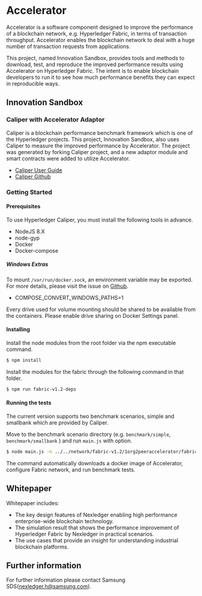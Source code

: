 # Accelerator
Accelerator is a software component designed to improve the performance of a blockchain network, e.g. Hyperledger Fabric, in terms of transaction throughput. Accelerator enables the blockchain network to deal with a huge number of transaction requests from applications. 

This project, named Innovation Sandbox, provides tools and methods to download, test, and reproduce the improved performance results using Accelerator on Hyperledger Fabric. The intent is to enable blockchain developers to run it to see how much performance benefits they can expect in reproducible ways.

## Innovation Sandbox

### Caliper with Accelerator Adaptor 
Caliper is a blockchain performance benchmark framework which is one of the Hyperledger projects. This project, Innovation Sandbox, also uses Caliper to measure the improved performance by Accelerator. The project was generated by forking Caliper project, and a new adaptor module and smart contracts were added to utilize Accelerator.

- [Caliper User Guide](https://hyperledger.github.io/caliper)
- [Caliper Github](https://github.com/hyperledger/caliper)


### Getting Started
#### Prerequisites
To use Hyperledger Caliper, you must install the following tools in advance.
- NodeJS 8.X
- node-gyp
- Docker
- Docker-compose

##### Windows Extras
To mount `/var/run/docker.sock`, an environment variable may be exported. For more details, please visit the issue on [Github](https://github.com/docker/for-win/issues/1829#issuecomment-376328022).
- COMPOSE_CONVERT_WINDOWS_PATHS=1

Every drive used for volume mounting should be shared to be available from the containers. Please enable drive sharing on Docker Settings panel.

#### Installing
Install the node modules from the root folder via the npm executable command.
```bash
$ npm install
```
Install the modules for the fabric through the following command in that folder.
```bash
$ npm run fabric-v1.2-deps
```

#### Running the tests
The current version supports two benchmark scenarios, simple and smallbank which are provided by Caliper. 

Move to the benchmark scenario directory (e.g. `benchmark/simple`, `benchmark/smallbank` ) and run `main.js` with option. 
```bash
$ node main.js -n ../../network/fabric-v1.2/1org2peeraccelerator/fabric-go.json
```

The command automatically downloads a docker image of Accelerator, configure Fabric network, and run benchmark tests.

## Whitepaper
Whitepaper includes:
- The key design features of Nexledger enabling high performance enterprise-wide blockchain technology.
- The simulation result that shows the performance improvement of Hyperledger Fabric by Nexledger in practical scenarios.
- The use cases that provide an insight for understanding industrial blockchain platforms.

## Further information
For further information please contact Samsung SDS(nexledger.h@samsung.com).
